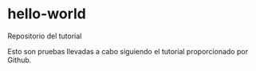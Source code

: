 # hello-world
Repositorio del tutorial

Esto son pruebas llevadas a cabo siguiendo el tutorial proporcionado por Github.
